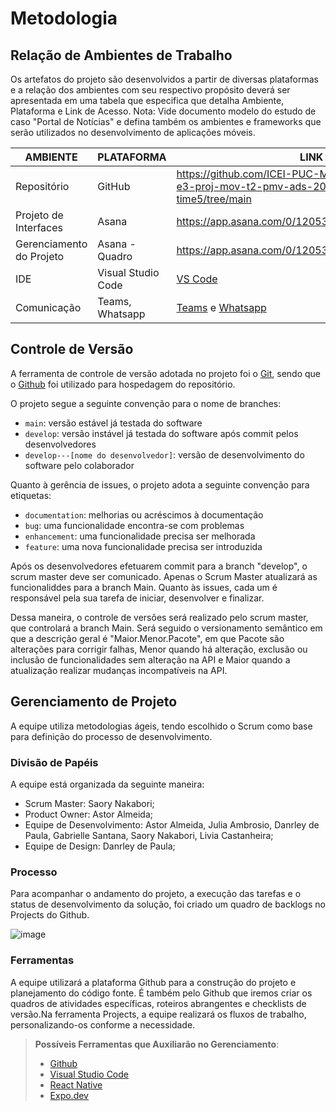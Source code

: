# Metodologia

## Relação de Ambientes de Trabalho

Os artefatos do projeto são desenvolvidos a partir de diversas plataformas e a relação dos ambientes com seu respectivo propósito deverá ser apresentada em uma tabela que especifica que detalha Ambiente, Plataforma e Link de Acesso. 
Nota: Vide documento modelo do estudo de caso "Portal de Notícias" e defina também os ambientes e frameworks que serão utilizados no desenvolvimento de aplicações móveis.

| AMBIENTE | PLATAFORMA | LINK DE ACESSO |
| --- | --- | --- |
| Repositório | GitHub |   https://github.com/ICEI-PUC-Minas-PMV-ADS/pmv-ads-2023-2-e3-proj-mov-t2-pmv-ads-2023-2-e3-proj-mov-t2-time5/tree/main   |
| Projeto de Interfaces |  Asana  | https://app.asana.com/0/1205355147771278/1205355171518338 |
| Gerenciamento do Projeto| Asana - Quadro |  https://app.asana.com/0/1205355147771278/1205355171518339  |
| IDE|Visual Studio Code |  [VS Code](https://code.visualstudio.com/) |
| Comunicação|Teams,  Whatsapp |  [Teams](https://www.microsoft.com/pt-br/microsoft-teams/log-in) e [Whatsapp](https://web.whatsapp.com/)   |

## Controle de Versão

A ferramenta de controle de versão adotada no projeto foi o
[Git](https://git-scm.com/), sendo que o [Github](https://github.com)
foi utilizado para hospedagem do repositório.

O projeto segue a seguinte convenção para o nome de branches:

- `main`: versão estável já testada do software
- `develop`: versão instável já testada do software após commit pelos desenvolvedores
- `develop---[nome do desenvolvedor]`: versão de desenvolvimento do software pelo colaborador

Quanto à gerência de issues, o projeto adota a seguinte convenção para
etiquetas:

- `documentation`: melhorias ou acréscimos à documentação
- `bug`: uma funcionalidade encontra-se com problemas
- `enhancement`: uma funcionalidade precisa ser melhorada
- `feature`: uma nova funcionalidade precisa ser introduzida

Após os desenvolvedores efetuarem commit para a branch "develop", o scrum master deve ser comunicado. Apenas o Scrum Master atualizará as funcionaliddes para a branch Main. Quanto às issues, cada um é responsável pela sua tarefa de iniciar, desenvolver e finalizar.

Dessa maneira, o controle de versões será realizado pelo scrum master, que controlará a branch Main. Será seguido o versionamento semântico em que a descrição geral é "Maior.Menor.Pacote", em que Pacote são alterações para corrigir falhas, Menor quando há alteração, exclusão ou inclusão de funcionalidades sem alteração na API e Maior quando a atualização realizar mudanças incompatíveis na API.

## Gerenciamento de Projeto

A equipe utiliza metodologias ágeis, tendo escolhido o Scrum como base para definição do processo de desenvolvimento.

### Divisão de Papéis

A equipe está organizada da seguinte maneira:
- Scrum Master: Saory Nakabori;
- Product Owner: Astor Almeida;
- Equipe de Desenvolvimento: Astor Almeida, Julia Ambrosio, Danrley de Paula, Gabrielle Santana, Saory Nakabori, Livia Castanheira;
- Equipe de Design: Danrley de Paula;

### Processo

Para acompanhar o andamento do projeto, a execução das tarefas e o status de desenvolvimento da solução, foi criado um quadro de backlogs no Projects do Github.

![image](https://github.com/ICEI-PUC-Minas-PMV-ADS/pmv-ads-2023-2-e3-proj-mov-t2-pmv-ads-2023-2-e3-proj-mov-t2-time5/assets/97962041/afbd6606-b563-4c19-9613-e814207b88c6)


### Ferramentas

A equipe utilizará a plataforma Github para a construção do projeto e planejamento do código fonte. É também pelo Github que iremos criar os quadros de atividades específicas, roteiros abrangentes e checklists de versão.Na ferramenta Projects, a equipe realizará os fluxos de trabalho, personalizando-os conforme a necessidade. 

> **Possíveis Ferramentas que Auxiliarão no Gerenciamento**: 
> - [Github](https://github.com/)
> - [Visual Studio Code](https://code.visualstudio.com/)
> - [React Native](https://callstack.github.io/react-native-paper/)
> - [Expo.dev](https://expo.dev/)

